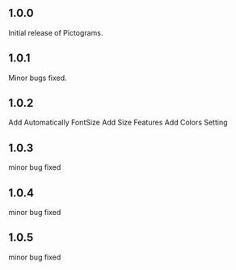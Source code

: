 ## 1.0.0
Initial release of Pictograms.
## 1.0.1
Minor bugs fixed.
## 1.0.2
Add Automatically FontSize
Add Size Features
Add Colors Setting
## 1.0.3
minor bug fixed
## 1.0.4
minor bug fixed
## 1.0.5
minor bug fixed